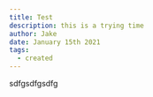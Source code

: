 ```yaml
---
title: Test
description: this is a trying time
author: Jake
date: January 15th 2021
tags:
  - created
---
```

sdfgsdfgsdfg